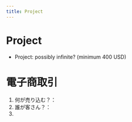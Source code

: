 ```yaml
---
title: Project
---
```


# Project

- Project: possibly infinite? (minimum 400 USD)

# 電子商取引

1. 何が売り込む？：
2. 誰が客さん？：
3. 
